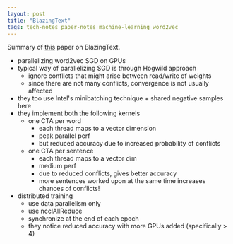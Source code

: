 ```yaml
---
layout: post
title: "BlazingText"
tags: tech-notes paper-notes machine-learning word2vec
---
```


Summary of [this](https://dl.acm.org/citation.cfm?doid=3146347.3146354) paper on
BlazingText.

- parallelizing word2vec SGD on GPUs
- typical way of parallelizing SGD is through Hogwild approach
  - ignore conflicts that might arise between read/write of weights
  - since there are not many conflicts, convergence is not usually affected
- they too use Intel's minibatching technique + shared negative samples here
- they implement both the following kernels
  - one CTA per word
    - each thread maps to a vector dimension
    - peak parallel perf
    - but reduced accuracy due to increased probability of conflicts
  - one CTA per sentence
    - each thread maps to a vector dim
    - medium perf
    - due to reduced conflicts, gives better accuracy
    - more sentences worked upon at the same time increases chances of conflicts!
- distributed training
  - use data parallelism only
  - use ncclAllReduce
  - synchronize at the end of each epoch
  - they notice reduced accuracy with more GPUs added (specifically > 4)
